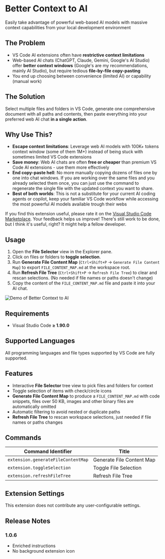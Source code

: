# Better Context to AI

Easily take advantage of powerful web-based AI models with massive context capabilities from your local development environment

## The Problem
- VS Code AI extensions often have **restrictive context limitations**
- Web-based AI chats (ChatGPT, Claude, Gemini, Google's AI Studio) offer **better context windows** (Google's are my recommendations, mainly AI Studio), but require tedious **file-by-file copy-pasting**
- You end up choosing between convenience (limited AI) or capability (manual work)

## The Solution
Select multiple files and folders in VS Code, generate one comprehensive document with all paths and contents, then paste everything into your preferred web AI chat **in a single action**.

## Why Use This?

- **Escape context limitations**: Leverage web AI models with 100K+ tokens context window (some of them 1M+) instead of being stuck with sometimes limited VS Code extensions
- **Save money**: Web AI chats are often **free or cheaper** than premium VS Code AI extensions - use them more effectively
- **End copy-paste hell**: No more manually copying dozens of files one by one into chat windows. If you are working over the same files and you already selected them once, you can just use the command to regenerate the single file with the updated context you want to share.
- **Best of both worlds**: This is not a substitute for your current AI coding agents or copilot, keep your familiar VS Code workflow while accessing the most powerful AI models available trough their webs

If you find this extension useful, please rate it on the [Visual Studio Code Marketplace](https://marketplace.visualstudio.com/items?itemName=ronco-jhon.better-context-to-ai&ssr=false#review-details). Your feedback helps us improve!
There's still work to be done, but I think it's useful, right? It might help a fellow developer.

## Usage

1. Open the **File Selector** view in the Explorer pane.
2. Click on files or folders to **toggle selection**.
3. Run **Generate File Content Map** (`Ctrl+Shift+P` → `Generate File Content Map`) to export `FILE_CONTENT_MAP.md` at the workspace root.
4. Run **Refresh File Tree** (`Ctrl+Shift+P` → `Refresh File Tree`) to clear and rescan selections. (No needed if file names or paths doesn't change)
5. Copy the content of the `FILE_CONTENT_MAP.md` file and paste it into your AI chat.

![Demo of Better Context to AI](https://raw.githubusercontent.com/roncojon/justmedia/main/bettercontextoai-demo.gif)

## Requirements

- Visual Studio Code **≥ 1.90.0**

## Supported Languages

All programming languages and file types supported by VS Code are fully supported.

## Features

- Interactive **File Selector** tree view to pick files and folders for context
- Toggle selection of items with check/circle icons
- **Generate File Content Map** to produce a `FILE_CONTENT_MAP.md` with code snippets, files over 50 KB, images and other binary files are automatically omitted
- Automatic filtering to avoid nested or duplicate paths
- **Refresh File Tree** to rescan workspace selections, just needed if file names or paths changes

## Commands

| Command Identifier                    | Title                        |
| ------------------------------------- | ---------------------------- |
| `extension.generateFileContentMap`    | Generate File Content Map    |
| `extension.toggleSelection`           | Toggle File Selection        |
| `extension.refreshFileTree`           | Refresh File Tree            |

## Extension Settings

This extension does not contribute any user-configurable settings.

## Release Notes

### 1.0.6

- Enriched instructions
- No background extension icon